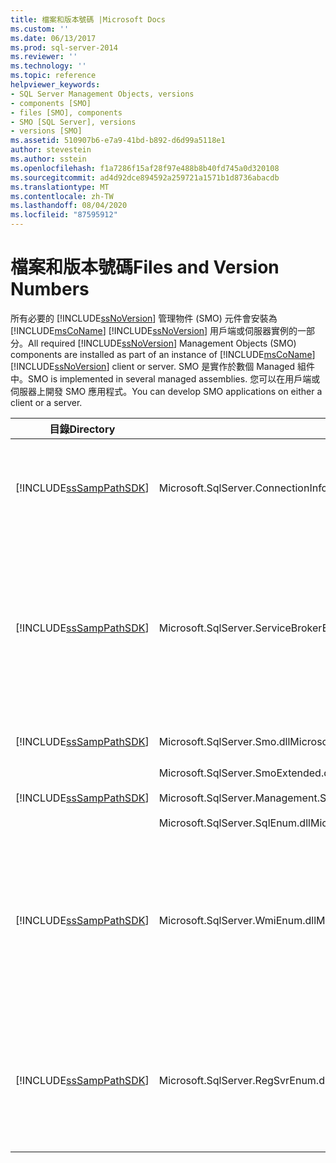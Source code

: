 ```yaml
---
title: 檔案和版本號碼 |Microsoft Docs
ms.custom: ''
ms.date: 06/13/2017
ms.prod: sql-server-2014
ms.reviewer: ''
ms.technology: ''
ms.topic: reference
helpviewer_keywords:
- SQL Server Management Objects, versions
- components [SMO]
- files [SMO], components
- SMO [SQL Server], versions
- versions [SMO]
ms.assetid: 510907b6-e7a9-41bd-b892-d6d99a5118e1
author: stevestein
ms.author: sstein
ms.openlocfilehash: f1a7286f15af28f97e488b8b40fd745a0d320108
ms.sourcegitcommit: ad4d92dce894592a259721a1571b1d8736abacdb
ms.translationtype: MT
ms.contentlocale: zh-TW
ms.lasthandoff: 08/04/2020
ms.locfileid: "87595912"
---
```

# <a name="files-and-version-numbers"></a><span data-ttu-id="352d8-102">檔案和版本號碼</span><span class="sxs-lookup"><span data-stu-id="352d8-102">Files and Version Numbers</span></span>
  <span data-ttu-id="352d8-103">所有必要的 [!INCLUDE[ssNoVersion](../../includes/ssnoversion-md.md)] 管理物件 (SMO) 元件會安裝為 [!INCLUDE[msCoName](../../includes/msconame-md.md)] [!INCLUDE[ssNoVersion](../../includes/ssnoversion-md.md)] 用戶端或伺服器實例的一部分。</span><span class="sxs-lookup"><span data-stu-id="352d8-103">All required [!INCLUDE[ssNoVersion](../../includes/ssnoversion-md.md)] Management Objects (SMO) components are installed as part of an instance of [!INCLUDE[msCoName](../../includes/msconame-md.md)] [!INCLUDE[ssNoVersion](../../includes/ssnoversion-md.md)] client or server.</span></span> <span data-ttu-id="352d8-104">SMO 是實作於數個 Managed 組件中。</span><span class="sxs-lookup"><span data-stu-id="352d8-104">SMO is implemented in several managed assemblies.</span></span> <span data-ttu-id="352d8-105">您可以在用戶端或伺服器上開發 SMO 應用程式。</span><span class="sxs-lookup"><span data-stu-id="352d8-105">You can develop SMO applications on either a client or a server.</span></span>  
  
|<span data-ttu-id="352d8-106">目錄</span><span class="sxs-lookup"><span data-stu-id="352d8-106">Directory</span></span>|<span data-ttu-id="352d8-107">檔案</span><span class="sxs-lookup"><span data-stu-id="352d8-107">File</span></span>|<span data-ttu-id="352d8-108">描述</span><span class="sxs-lookup"><span data-stu-id="352d8-108">Description</span></span>|  
|---------------|----------|-----------------|  
|[!INCLUDE[ssSampPathSDK](../../includes/sssamppathsdk-md.md)]|<span data-ttu-id="352d8-109">Microsoft.SqlServer.ConnectionInfo.dll</span><span class="sxs-lookup"><span data-stu-id="352d8-109">Microsoft.SqlServer.ConnectionInfo.dll</span></span>|<span data-ttu-id="352d8-110">包含與 [!INCLUDE[ssNoVersion](../../includes/ssnoversion-md.md)] 執行個體進行連接的支援。</span><span class="sxs-lookup"><span data-stu-id="352d8-110">Contains support for connecting to an instance of [!INCLUDE[ssNoVersion](../../includes/ssnoversion-md.md)].</span></span>|  
|[!INCLUDE[ssSampPathSDK](../../includes/sssamppathsdk-md.md)]|<span data-ttu-id="352d8-111">Microsoft.SqlServer.ServiceBrokerEnum.dll</span><span class="sxs-lookup"><span data-stu-id="352d8-111">Microsoft.SqlServer.ServiceBrokerEnum.dll</span></span>|<span data-ttu-id="352d8-112">包含 [!INCLUDE[msCoName](../../includes/msconame-md.md)] Service Broker 程式設計的支援。</span><span class="sxs-lookup"><span data-stu-id="352d8-112">Contains support for programming the [!INCLUDE[msCoName](../../includes/msconame-md.md)] Service Broker.</span></span> <span data-ttu-id="352d8-113">只有在存取 Service Broker 的程式中才需要此檔案。</span><span class="sxs-lookup"><span data-stu-id="352d8-113">This is required only in programs that access the Service Broker.</span></span>|  
|[!INCLUDE[ssSampPathSDK](../../includes/sssamppathsdk-md.md)]|<span data-ttu-id="352d8-114">Microsoft.SqlServer.Smo.dll</span><span class="sxs-lookup"><span data-stu-id="352d8-114">Microsoft.SqlServer.Smo.dll</span></span>|<span data-ttu-id="352d8-115">包含大部分的 SMO 類別。</span><span class="sxs-lookup"><span data-stu-id="352d8-115">Contains the most of the SMO classes.</span></span>|  
|[!INCLUDE[ssSampPathSDK](../../includes/sssamppathsdk-md.md)]|<span data-ttu-id="352d8-116">Microsoft.SqlServer.SmoExtended.dll</span><span class="sxs-lookup"><span data-stu-id="352d8-116">Microsoft.SqlServer.SmoExtended.dll</span></span><br /><br /> <span data-ttu-id="352d8-117">Microsoft.SqlServer.Management.Sdk.Sfc.dll</span><span class="sxs-lookup"><span data-stu-id="352d8-117">Microsoft.SqlServer.Management.Sdk.Sfc.dll</span></span><br /><br /> <span data-ttu-id="352d8-118">Microsoft.SqlServer.SqlEnum.dll</span><span class="sxs-lookup"><span data-stu-id="352d8-118">Microsoft.SqlServer.SqlEnum.dll</span></span>|<span data-ttu-id="352d8-119">包含 SMO 類別的支援。</span><span class="sxs-lookup"><span data-stu-id="352d8-119">Contains support for the SMO classes.</span></span>|  
|[!INCLUDE[ssSampPathSDK](../../includes/sssamppathsdk-md.md)]|<span data-ttu-id="352d8-120">Microsoft.SqlServer.WmiEnum.dll</span><span class="sxs-lookup"><span data-stu-id="352d8-120">Microsoft.SqlServer.WmiEnum.dll</span></span>|<span data-ttu-id="352d8-121">包含 Windows Management Instrumentation (WMI) 提供者類別。</span><span class="sxs-lookup"><span data-stu-id="352d8-121">Contains the Windows Management Instrumentation (WMI) Provider classes.</span></span> <span data-ttu-id="352d8-122">這只有在使用 WMI 提供者類別的程式中才需要此檔案。</span><span class="sxs-lookup"><span data-stu-id="352d8-122">This is required only for programs that use the WMI Provider classes.</span></span>|  
|[!INCLUDE[ssSampPathSDK](../../includes/sssamppathsdk-md.md)]|<span data-ttu-id="352d8-123">Microsoft.SqlServer.RegSvrEnum.dll</span><span class="sxs-lookup"><span data-stu-id="352d8-123">Microsoft.SqlServer.RegSvrEnum.dll</span></span>|<span data-ttu-id="352d8-124">包含已註冊的伺服器的類別。</span><span class="sxs-lookup"><span data-stu-id="352d8-124">Contains the Registered Server classes.</span></span> <span data-ttu-id="352d8-125">這只有在使用已註冊伺服器類別的程式中才需要此檔案。</span><span class="sxs-lookup"><span data-stu-id="352d8-125">This is required only for programs that use the Registered Server classes.</span></span>|  
  
  
